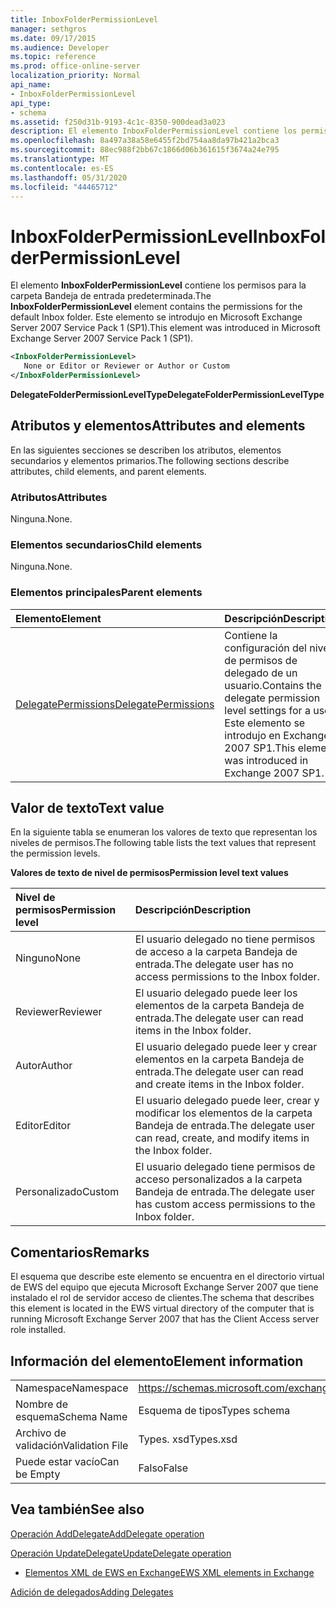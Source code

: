```yaml
---
title: InboxFolderPermissionLevel
manager: sethgros
ms.date: 09/17/2015
ms.audience: Developer
ms.topic: reference
ms.prod: office-online-server
localization_priority: Normal
api_name:
- InboxFolderPermissionLevel
api_type:
- schema
ms.assetid: f250d31b-9193-4c1c-8350-900dead3a023
description: El elemento InboxFolderPermissionLevel contiene los permisos para la carpeta Bandeja de entrada predeterminada. Este elemento se introdujo en Microsoft Exchange Server 2007 Service Pack 1 (SP1).
ms.openlocfilehash: 8a497a38a58e6455f2bd754aa8da97b421a2bca3
ms.sourcegitcommit: 88ec988f2bb67c1866d06b361615f3674a24e795
ms.translationtype: MT
ms.contentlocale: es-ES
ms.lasthandoff: 05/31/2020
ms.locfileid: "44465712"
---
```

# <a name="inboxfolderpermissionlevel"></a><span data-ttu-id="2d3f2-104">InboxFolderPermissionLevel</span><span class="sxs-lookup"><span data-stu-id="2d3f2-104">InboxFolderPermissionLevel</span></span>

<span data-ttu-id="2d3f2-105">El elemento **InboxFolderPermissionLevel** contiene los permisos para la carpeta Bandeja de entrada predeterminada.</span><span class="sxs-lookup"><span data-stu-id="2d3f2-105">The **InboxFolderPermissionLevel** element contains the permissions for the default Inbox folder.</span></span> <span data-ttu-id="2d3f2-106">Este elemento se introdujo en Microsoft Exchange Server 2007 Service Pack 1 (SP1).</span><span class="sxs-lookup"><span data-stu-id="2d3f2-106">This element was introduced in Microsoft Exchange Server 2007 Service Pack 1 (SP1).</span></span> 
  
```xml
<InboxFolderPermissionLevel>
   None or Editor or Reviewer or Author or Custom
</InboxFolderPermissionLevel>
```

 <span data-ttu-id="2d3f2-107">**DelegateFolderPermissionLevelType**</span><span class="sxs-lookup"><span data-stu-id="2d3f2-107">**DelegateFolderPermissionLevelType**</span></span>
## <a name="attributes-and-elements"></a><span data-ttu-id="2d3f2-108">Atributos y elementos</span><span class="sxs-lookup"><span data-stu-id="2d3f2-108">Attributes and elements</span></span>

<span data-ttu-id="2d3f2-109">En las siguientes secciones se describen los atributos, elementos secundarios y elementos primarios.</span><span class="sxs-lookup"><span data-stu-id="2d3f2-109">The following sections describe attributes, child elements, and parent elements.</span></span>
  
### <a name="attributes"></a><span data-ttu-id="2d3f2-110">Atributos</span><span class="sxs-lookup"><span data-stu-id="2d3f2-110">Attributes</span></span>

<span data-ttu-id="2d3f2-111">Ninguna.</span><span class="sxs-lookup"><span data-stu-id="2d3f2-111">None.</span></span>
  
### <a name="child-elements"></a><span data-ttu-id="2d3f2-112">Elementos secundarios</span><span class="sxs-lookup"><span data-stu-id="2d3f2-112">Child elements</span></span>

<span data-ttu-id="2d3f2-113">Ninguna.</span><span class="sxs-lookup"><span data-stu-id="2d3f2-113">None.</span></span>
  
### <a name="parent-elements"></a><span data-ttu-id="2d3f2-114">Elementos principales</span><span class="sxs-lookup"><span data-stu-id="2d3f2-114">Parent elements</span></span>

|<span data-ttu-id="2d3f2-115">**Elemento**</span><span class="sxs-lookup"><span data-stu-id="2d3f2-115">**Element**</span></span>|<span data-ttu-id="2d3f2-116">**Descripción**</span><span class="sxs-lookup"><span data-stu-id="2d3f2-116">**Description**</span></span>|
|:-----|:-----|
|[<span data-ttu-id="2d3f2-117">DelegatePermissions</span><span class="sxs-lookup"><span data-stu-id="2d3f2-117">DelegatePermissions</span></span>](delegatepermissions.md) <br/> |<span data-ttu-id="2d3f2-118">Contiene la configuración del nivel de permisos de delegado de un usuario.</span><span class="sxs-lookup"><span data-stu-id="2d3f2-118">Contains the delegate permission level settings for a user.</span></span> <span data-ttu-id="2d3f2-119">Este elemento se introdujo en Exchange 2007 SP1.</span><span class="sxs-lookup"><span data-stu-id="2d3f2-119">This element was introduced in Exchange 2007 SP1.</span></span>  <br/> |
   
## <a name="text-value"></a><span data-ttu-id="2d3f2-120">Valor de texto</span><span class="sxs-lookup"><span data-stu-id="2d3f2-120">Text value</span></span>

<span data-ttu-id="2d3f2-121">En la siguiente tabla se enumeran los valores de texto que representan los niveles de permisos.</span><span class="sxs-lookup"><span data-stu-id="2d3f2-121">The following table lists the text values that represent the permission levels.</span></span>
  
<span data-ttu-id="2d3f2-122">**Valores de texto de nivel de permisos**</span><span class="sxs-lookup"><span data-stu-id="2d3f2-122">**Permission level text values**</span></span>

|<span data-ttu-id="2d3f2-123">**Nivel de permisos**</span><span class="sxs-lookup"><span data-stu-id="2d3f2-123">**Permission level**</span></span>|<span data-ttu-id="2d3f2-124">**Descripción**</span><span class="sxs-lookup"><span data-stu-id="2d3f2-124">**Description**</span></span>|
|:-----|:-----|
|<span data-ttu-id="2d3f2-125">Ninguno</span><span class="sxs-lookup"><span data-stu-id="2d3f2-125">None</span></span>  <br/> |<span data-ttu-id="2d3f2-126">El usuario delegado no tiene permisos de acceso a la carpeta Bandeja de entrada.</span><span class="sxs-lookup"><span data-stu-id="2d3f2-126">The delegate user has no access permissions to the Inbox folder.</span></span>  <br/> |
|<span data-ttu-id="2d3f2-127">Reviewer</span><span class="sxs-lookup"><span data-stu-id="2d3f2-127">Reviewer</span></span>  <br/> |<span data-ttu-id="2d3f2-128">El usuario delegado puede leer los elementos de la carpeta Bandeja de entrada.</span><span class="sxs-lookup"><span data-stu-id="2d3f2-128">The delegate user can read items in the Inbox folder.</span></span>  <br/> |
|<span data-ttu-id="2d3f2-129">Autor</span><span class="sxs-lookup"><span data-stu-id="2d3f2-129">Author</span></span>  <br/> |<span data-ttu-id="2d3f2-130">El usuario delegado puede leer y crear elementos en la carpeta Bandeja de entrada.</span><span class="sxs-lookup"><span data-stu-id="2d3f2-130">The delegate user can read and create items in the Inbox folder.</span></span>  <br/> |
|<span data-ttu-id="2d3f2-131">Editor</span><span class="sxs-lookup"><span data-stu-id="2d3f2-131">Editor</span></span>  <br/> |<span data-ttu-id="2d3f2-132">El usuario delegado puede leer, crear y modificar los elementos de la carpeta Bandeja de entrada.</span><span class="sxs-lookup"><span data-stu-id="2d3f2-132">The delegate user can read, create, and modify items in the Inbox folder.</span></span>  <br/> |
|<span data-ttu-id="2d3f2-133">Personalizado</span><span class="sxs-lookup"><span data-stu-id="2d3f2-133">Custom</span></span>  <br/> |<span data-ttu-id="2d3f2-134">El usuario delegado tiene permisos de acceso personalizados a la carpeta Bandeja de entrada.</span><span class="sxs-lookup"><span data-stu-id="2d3f2-134">The delegate user has custom access permissions to the Inbox folder.</span></span>  <br/> |
   
## <a name="remarks"></a><span data-ttu-id="2d3f2-135">Comentarios</span><span class="sxs-lookup"><span data-stu-id="2d3f2-135">Remarks</span></span>

<span data-ttu-id="2d3f2-136">El esquema que describe este elemento se encuentra en el directorio virtual de EWS del equipo que ejecuta Microsoft Exchange Server 2007 que tiene instalado el rol de servidor acceso de clientes.</span><span class="sxs-lookup"><span data-stu-id="2d3f2-136">The schema that describes this element is located in the EWS virtual directory of the computer that is running Microsoft Exchange Server 2007 that has the Client Access server role installed.</span></span>
  
## <a name="element-information"></a><span data-ttu-id="2d3f2-137">Información del elemento</span><span class="sxs-lookup"><span data-stu-id="2d3f2-137">Element information</span></span>

|||
|:-----|:-----|
|<span data-ttu-id="2d3f2-138">Namespace</span><span class="sxs-lookup"><span data-stu-id="2d3f2-138">Namespace</span></span>  <br/> |https://schemas.microsoft.com/exchange/services/2006/types  <br/> |
|<span data-ttu-id="2d3f2-139">Nombre de esquema</span><span class="sxs-lookup"><span data-stu-id="2d3f2-139">Schema Name</span></span>  <br/> |<span data-ttu-id="2d3f2-140">Esquema de tipos</span><span class="sxs-lookup"><span data-stu-id="2d3f2-140">Types schema</span></span>  <br/> |
|<span data-ttu-id="2d3f2-141">Archivo de validación</span><span class="sxs-lookup"><span data-stu-id="2d3f2-141">Validation File</span></span>  <br/> |<span data-ttu-id="2d3f2-142">Types. xsd</span><span class="sxs-lookup"><span data-stu-id="2d3f2-142">Types.xsd</span></span>  <br/> |
|<span data-ttu-id="2d3f2-143">Puede estar vacío</span><span class="sxs-lookup"><span data-stu-id="2d3f2-143">Can be Empty</span></span>  <br/> |<span data-ttu-id="2d3f2-144">Falso</span><span class="sxs-lookup"><span data-stu-id="2d3f2-144">False</span></span>  <br/> |
   
## <a name="see-also"></a><span data-ttu-id="2d3f2-145">Vea también</span><span class="sxs-lookup"><span data-stu-id="2d3f2-145">See also</span></span>



[<span data-ttu-id="2d3f2-146">Operación AddDelegate</span><span class="sxs-lookup"><span data-stu-id="2d3f2-146">AddDelegate operation</span></span>](adddelegate-operation.md)
  
[<span data-ttu-id="2d3f2-147">Operación UpdateDelegate</span><span class="sxs-lookup"><span data-stu-id="2d3f2-147">UpdateDelegate operation</span></span>](updatedelegate-operation.md)


- [<span data-ttu-id="2d3f2-148">Elementos XML de EWS en Exchange</span><span class="sxs-lookup"><span data-stu-id="2d3f2-148">EWS XML elements in Exchange</span></span>](ews-xml-elements-in-exchange.md)


[<span data-ttu-id="2d3f2-149">Adición de delegados</span><span class="sxs-lookup"><span data-stu-id="2d3f2-149">Adding Delegates</span></span>](https://msdn.microsoft.com/library/3a744150-66a3-4a13-9433-793603ba5038%28Office.15%29.aspx)

